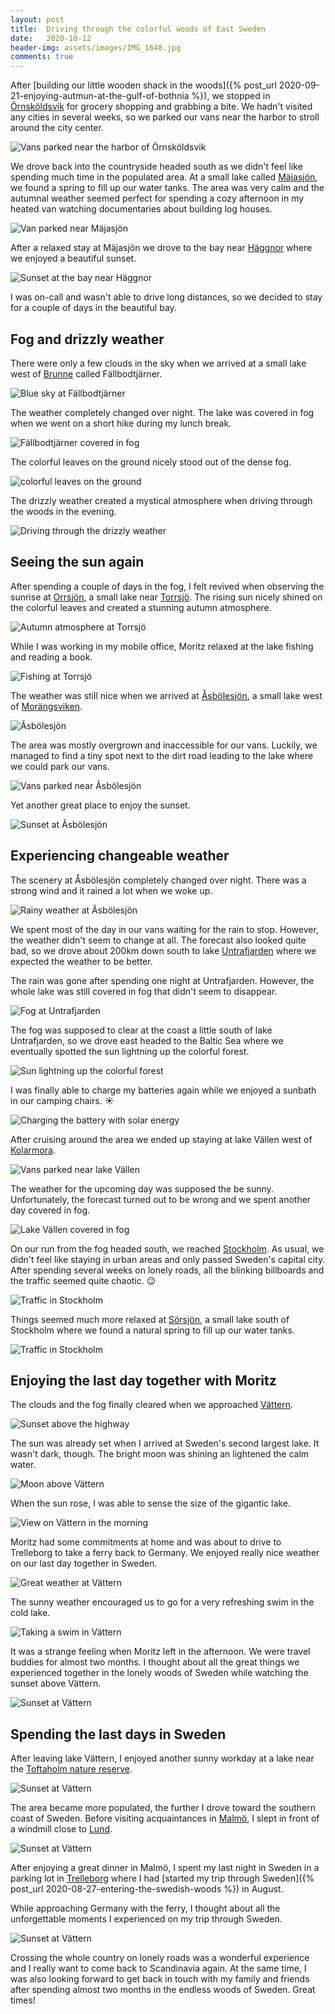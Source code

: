 ```yaml
---
layout: post
title:  Driving through the colorful woods of East Sweden
date:   2020-10-12
header-img: assets/images/IMG_1648.jpg
comments: true
---
```


After [building our little wooden shack in the woods]({% post_url 2020-09-21-enjoying-autmun-at-the-gulf-of-bothnia %}), we stopped in [Örnsköldsvik](https://www.google.com/maps/place/%C3%96rnsk%C3%B6ldsvik,+Sweden/) for grocery shopping and grabbing a bite. We hadn't visited any cities in several weeks, so we parked our vans near the harbor to stroll around the city center.

![Vans parked near the harbor of Örnsköldsvik](/assets/images/IMG_9982.jpg)

We drove back into the countryside headed south as we didn't feel like spending much time in the populated area. At a small lake called [Mäjasjön](https://www.google.com/maps/place/M%C3%A4jasj%C3%B6n/@63.0266445,18.2241263,17z/), we found a spring to fill up our water tanks. The area was very calm and the autumnal weather seemed perfect for spending a cozy afternoon in my heated van watching documentaries about building log houses.

![Van parked near Mäjasjön](/assets/images/IMG_9988.jpg)

After a relaxed stay at Mäjasjön we drove to the bay near [Häggnor](https://www.google.com/maps/place/870+30+H%C3%A4ggnor,+Sweden/) where we enjoyed a beautiful sunset.

![Sunset at the bay near Häggnor](/assets/images/IMG_0003.jpg)

I was on-call and wasn't able to drive long distances, so we decided to stay for a couple of days in the beautiful bay.

## Fog and drizzly weather

There were only a few clouds in the sky when we arrived at a small lake west of [Brunne](https://www.google.com/maps/place/871+92+Brunne,+Sweden/) called Fällbodtjärner.

![Blue sky at Fällbodtjärner](/assets/images/IMG_0020.jpg)

The weather completely changed over night. The lake was covered in fog when we went on a short hike during my lunch break.

![Fällbodtjärner covered in fog](/assets/images/IMG_0024.jpg)

The colorful leaves on the ground nicely stood out of the dense fog.

![colorful leaves on the ground](/assets/images/IMG_0026.jpg)

The drizzly weather created a mystical atmosphere when driving through the woods in the evening.

![Driving through the drizzly weather](/assets/images/IMG_0029.jpg)

## Seeing the sun again

After spending a couple of days in the fog, I felt revived when observing the sunrise at [Orrsjön](https://www.google.com/maps/place/Orrsj%C3%B6n/@62.1950712,17.2897931,960m/), a small lake near [Torrsjö](https://www.google.com/maps/place/862+95+Torrsj%C3%B6,+Sweden/). The rising sun nicely shined on the colorful leaves and created a stunning autumn atmosphere.

![Autumn atmosphere at Torrsjö](/assets/images/IMG_0054.jpg)

While I was working in my mobile office, Moritz relaxed at the lake fishing and reading a book.

![Fishing at Torrsjö](/assets/images/IMG_0056.jpg)

The weather was still nice when we arrived at [Åsbölesjön](https://www.google.com/maps/place/%C3%85sb%C3%B6lesj%C3%B6n/), a small lake west of [Morängsviken](https://www.google.com/maps/place/820+74+Mor%C3%A4ngsviken,+Sweden/).

![Åsbölesjön](/assets/images/IMG_0057.jpg)

The area was mostly overgrown and inaccessible for our vans. Luckily, we managed to find a tiny spot next to the dirt road leading to the lake where we could park our vans.

![Vans parked near Åsbölesjön](/assets/images/IMG_0063.jpg)

Yet another great place to enjoy the sunset.

![Sunset at Åsbölesjön](/assets/images/IMG_0065.jpg)

## Experiencing changeable weather

The scenery at Åsbölesjön completely changed over night. There was a strong wind and it rained a lot when we woke up.

![Rainy weather at Åsbölesjön](/assets/images/IMG_0106.jpg)

We spent most of the day in our vans waiting for the rain to stop. However, the weather didn't seem to change at all. The forecast also looked quite bad, so we drove about 200km down south to lake [Untrafjarden](https://www.google.com/maps/place/Untrafjarden/) where we expected the weather to be better.

The rain was gone after spending one night at Untrafjarden. However, the whole lake was still covered in fog that didn't seem to disappear.

![Fog at Untrafjarden](/assets/images/IMG_0109.jpg)

The fog was supposed to clear at the coast a little south of lake Untrafjarden, so we drove east headed to the Baltic Sea where we eventually spotted the sun lightning up the colorful forest.

![Sun lightning up the colorful forest](/assets/images/IMG_1648.jpg)

I was finally able to charge my batteries again while we enjoyed a sunbath in our camping chairs. :sunny:

![Charging the battery with solar energy](/assets/images/IMG_0119.jpg)

After cruising around the area we ended up staying at lake Vällen west of [Kolarmora](https://www.google.com/maps/place/740+12+Kolarmora,+Sweden/).

![Vans parked near lake Vällen](/assets/images/IMG_0139_2.jpg)

The weather for the upcoming day was supposed the be sunny. Unfortunately, the forecast turned out to be wrong and we spent another day covered in fog.

![Lake Vällen covered in fog](/assets/images/IMG_0138.jpg)

On our run from the fog headed south, we reached [Stockholm](https://www.google.com/maps/place/Stockholm,+Sweden/). As usual, we didn't feel like staying in urban areas and only passed Sweden's capital city. After spending several weeks on lonely roads, all the blinking billboards and the traffic seemed quite chaotic. :wink:

![Traffic in Stockholm](/assets/images/IMG_0146.jpg)

Things seemed much more relaxed at [Sörsjön](https://www.google.com/maps/place/S%C3%B6rsj%C3%B6n/), a small lake south of Stockholm where we found a natural spring to fill up our water tanks.

![Traffic in Stockholm](/assets/images/IMG_0147.jpg)

## Enjoying the last day together with Moritz

The clouds and the fog finally cleared when we approached [Vättern](https://www.google.com/maps/place/V%C3%A4ttern/).

![Sunset above the highway](/assets/images/IMG_0153.jpg)

The sun was already set when I arrived at Sweden's second largest lake. It wasn't dark, though. The bright moon was shining an lightened the calm water.

![Moon above Vättern](/assets/images/IMG_0157.jpg)

When the sun rose, I was able to sense the size of the gigantic lake.

![View on Vättern in the morning](/assets/images/IMG_0161.jpg)

Moritz had some commitments at home and was about to drive to Trelleborg to take a ferry back to Germany. We enjoyed really nice weather on our last day together in Sweden.

![Great weather at Vättern](/assets/images/IMG_0197.jpg)

The sunny weather encouraged us to go for a very refreshing swim in the cold lake.

![Taking a swim in Vättern](/assets/images/IMG_0171.jpg)

It was a strange feeling when Moritz left in the afternoon. We were travel buddies for almost two months. I thought about all the great things we experienced together in the lonely woods of Sweden while watching the sunset above Vättern.

![Sunset at Vättern](/assets/images/IMG_0199.jpg)

## Spending the last days in Sweden

After leaving lake Vättern, I enjoyed another sunny workday at a lake near the [Toftaholm nature reserve](https://www.google.com/maps/place/Toftaholm+naturreservat/).

![Sunset at Vättern](/assets/images/IMG_0206.jpg)

The area became more populated, the further I drove toward the southern coast of Sweden. Before visiting acquaintances in [Malmö](https://www.google.com/maps/place/Malm%C3%B6,+Sweden/), I slept in front of a windmill close to [Lund](https://www.google.com/maps/place/Lund,+Sweden/).

![Sunset at Vättern](/assets/images/IMG_0212.jpg)

After enjoying a great dinner in Malmö, I spent my last night in Sweden in a parking lot in [Trelleborg](https://www.google.com/maps/place/Trelleborg,+Sweden/) where I had [started my trip through Sweden]({% post_url 2020-08-27-entering-the-swedish-woods %}) in August.

While approaching Germany with the ferry, I thought about all the unforgettable moments I experienced on my trip through Sweden.

![Sunset at Vättern](/assets/images/IMG_0220_2.jpg)

Crossing the whole country on lonely roads was a wonderful experience and I really want to come back to Scandinavia again. At the same time, I was also looking forward to get back in touch with my family and friends after spending almost two months in the endless woods of Sweden. Great times!
